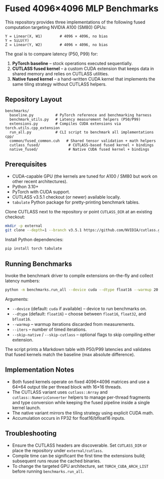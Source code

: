 # Fused 4096×4096 MLP Benchmarks

This repository provides three implementations of the following fused computation targeting NVIDIA A100 (SM80) GPUs:

```
Y = Linear(X, W1)        # 4096 × 4096, no bias
Y = SiLU(Y)
Z = Linear(Y, W2)        # 4096 × 4096, no bias
```

The goal is to compare latency (P50, P99) for:

1. **PyTorch baseline** – stock operations executed sequentially.
2. **CUTLASS fused kernel** – a custom CUDA extension that keeps data in shared memory and relies on CUTLASS utilities.
3. **Native fused kernel** – a hand-written CUDA kernel that implements the same tiling strategy without CUTLASS helpers.

## Repository Layout

```
benchmarks/
  baseline.py          # PyTorch reference and benchmarking harness
  benchmark_utils.py   # Latency measurement helpers (P50/P99)
  extensions.py        # Compiles CUDA extensions via torch.utils.cpp_extension
  run_all.py           # CLI script to benchmark all implementations
cpp/
  common/fused_common.cuh   # Shared tensor validation + math helpers
  cutlass_fused/             # CUTLASS-based fused kernel + bindings
  native_fused/              # Native CUDA fused kernel + bindings
```

## Prerequisites

* CUDA-capable GPU (the kernels are tuned for A100 / SM80 but work on other recent architectures).
* Python 3.10+
* PyTorch with CUDA support.
* CUTLASS v3.5.1 checkout (or newer) available locally.
* `tabulate` Python package for pretty-printing benchmark tables.

Clone CUTLASS next to the repository or point `CUTLASS_DIR` at an existing checkout:

```bash
mkdir -p external
git clone --depth=1 --branch v3.5.1 https://github.com/NVIDIA/cutlass.git external/cutlass
```

Install Python dependencies:

```bash
pip install torch tabulate
```

## Running Benchmarks

Invoke the benchmark driver to compile extensions on-the-fly and collect latency numbers:

```bash
python -m benchmarks.run_all --device cuda --dtype float16 --warmup 20 --iters 100
```

Arguments:

* `--device` (default: `cuda` if available) – device to run benchmarks on.
* `--dtype` (default: `float16`) – choose between `float16`, `float32`, and `bfloat16`.
* `--warmup` – warmup iterations discarded from measurements.
* `--iters` – number of timed iterations.
* `--skip-native` / `--skip-cutlass` – optional flags to skip compiling either extension.

The script prints a Markdown table with P50/P99 latencies and validates that fused kernels match the baseline (max absolute difference).

## Implementation Notes

* Both fused kernels operate on fixed 4096×4096 matrices and use a 64×64 output tile per thread block with 16×16 threads.
* The CUTLASS variant uses `cutlass::Array` and `cutlass::NumericConverter` helpers to manage per-thread fragments and type conversion while keeping the fused pipeline inside a single kernel launch.
* The native variant mirrors the tiling strategy using explicit CUDA math.
* Accumulation occurs in FP32 for float16/bfloat16 inputs.

## Troubleshooting

* Ensure the CUTLASS headers are discoverable. Set `CUTLASS_DIR` or place the repository under `external/cutlass`.
* Compile time can be significant the first time the extensions build; subsequent runs reuse the cached binaries.
* To change the targeted GPU architecture, set `TORCH_CUDA_ARCH_LIST` before running `benchmarks.run_all`.
